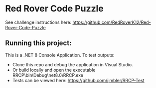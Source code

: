 # Red Rover Code Puzzle
See challenge instructions here: https://github.com/RedRoverK12/Red-Rover-Code-Puzzle

## Running this project:
This is a .NET 8 Console Application. To test outputs:
- Clone this repo and debug the application in Visual Studio.
- Or build locally and open the executable RRCP\bin\Debug\net8.0\RRCP.exe
- Tests can be viewed here: https://github.com/jimbler/RRCP-Test
